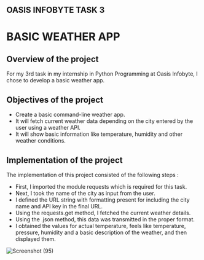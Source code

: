 ## OASIS INFOBYTE TASK 3

# BASIC WEATHER APP

## Overview of the project

For my 3rd task in my internship in Python Programming at Oasis Infobyte, I chose to develop a basic weather app.

## Objectives of the project  

- Create a basic command-line weather app.
- It will fetch current weather data depending on the city entered by the user using a weather API.
- It will show basic information like temperature, humidity and other weather conditions.

## Implementation of the project

The implementation of this project consisted of the following steps : 
- First, I imported the module requests which is required for this task.
- Next, I took the name of the city as input from the user.
- I defined the URL string with formatting present for including the city name and API key in the final URL.
- Using the requests.get method, I fetched the current weather details.
- Using the .json method, this data was transmitted in the proper format.
- I obtained the values for actual temperature, feels like temperature, pressure, humidity and a basic description of the weather, and then displayed them.

![Screenshot (95)](https://github.com/user-attachments/assets/f770aa3c-8a18-4293-88d8-42997bc95888)
